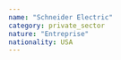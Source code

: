 ```yaml
---
name: "Schneider Electric"
category: private_sector
nature: "Entreprise"
nationality: USA
---
```

    